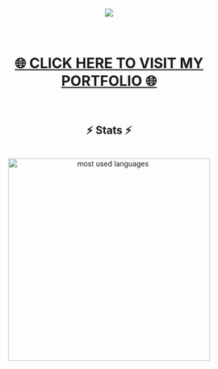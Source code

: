<div style="font-weight: bold;">
    <h1 align="center">
        <img src="https://readme-typing-svg.herokuapp.com/?font=Bebas+Neue&size=40&color=004c59&center=true&vCenter=true&width=700&height=70&duration=4000&lines=👁+Hi+there+👁+,+I'm+Abdullah+👋;Welcome+to+my+repository!;" />
    </h1>
</div>

<br>
<h1 align="center">
    <a href="">🌐 CLICK HERE TO VISIT MY PORTFOLIO 🌐</a>
</h1>

<br>
<h2 align="center">⚡ Stats ⚡</h2>
<br>

<div align="center">
  <img width=400 align="center" alt="most used languages" src="https://github-readme-stats-tzolics-projects.vercel.app/api/top-langs/?username=tzolic&size_weight=0.5&count_weight=0.5&border_radius=30&theme=default"/>
</div>



